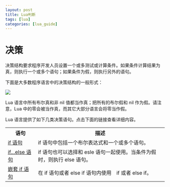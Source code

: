 ```yaml
---
layout: post
title: Lua判断
tags: [lua]
categories: [lua_guide]
---
```

# 决策  

决策结构要求程序开发人员设置一个或多测试或计算条件。如果条件计算结果为真，则执行一个或多个语句；如果条件为假，则执行另外的语句。 
 
下面是大多数程序语言中的决策结构的一般形式：  

![](http://www.tutorialspoint.com/lua/images/decision_making.jpg)  

Lua 语言中所有布尔真和非 nil 值都当作真；把所有的布尔假和 nil 作为假。请注意，Lua 中的零会被当作真，而其它大部分语言会将零当作假。
  
Lua 语言提供了如下几类决策语句。点击下面的链接查看详细内容。
<table>
	<tr>
		<th>语句</th>
		<th>描述</th>
	</tr>
	<tr>
		<td><a href = "./if-statement.md" >if 语句</a></td>
		<td>if 语句中包括一个布尔表达式和一个或多个语句。</td>
	</tr>
	<tr>
		<td><a href = "./if-else-if-statement.md" >if...else 语句</a></td>
		<td>if 语句也可以选择和 esle 语句一起使用。当条件为假时，则执行 else 语句。</td>
	</tr>
	<tr>
		<td><a href = "./nested-if-statement.md" >嵌套 if 语句</a></td>
		<td>在 if 语句或者 else if 语句内使用　if 或者 else if。</td>
	</tr>
</table>